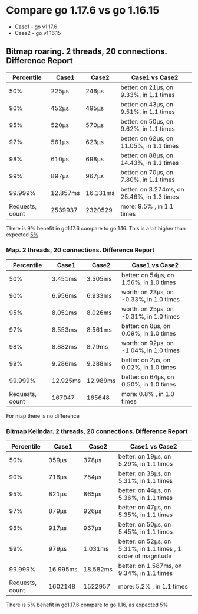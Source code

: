 # Compare go 1.17.6 vs go 1.16.15

* Case1 - go v1.17.6
* Case2 - go v1.16.15

## Bitmap roaring. 2 threads, 20 connections. Difference Report
| Percentile      | Case1    | Case2    | Case1 vs Case2                              |
|-----------------|----------|----------|---------------------------------------------|
| 50%             | 225µs    | 246µs    | better: on 21µs, on 9.33%, in 1.1 times     |
| 90%             | 452µs    | 495µs    | better: on 43µs, on 9.51%, in 1.1 times     |
| 95%             | 520µs    | 570µs    | better: on 50µs, on 9.62%, in 1.1 times     |
| 97%             | 561µs    | 623µs    | better: on 62µs, on 11.05%, in 1.1 times    |
| 98%             | 610µs    | 698µs    | better: on 88µs, on 14.43%, in 1.1 times    |
| 99%             | 897µs    | 967µs    | better: on 70µs, on 7.80%, in 1.1 times     |
| 99.999%         | 12.857ms | 16.131ms | better: on 3.274ms, on 25.46%, in 1.3 times |
| Requests, count | 2539937  | 2320529  | more: 9.5% , in 1.1 times                   |


There is 9% benefit in go1.17.6 compare to go 1.16. This is a bit higher than expected [5%](https://go.dev/blog/go1.17)

### Map. 2 threads, 20 connections. Difference Report
| Percentile      | Case1    | Case2    | Case1 vs Case2                          |
|-----------------|----------|----------|-----------------------------------------|
| 50%             | 3.451ms  | 3.505ms  | better: on 54µs, on 1.56%, in 1.0 times |
| 90%             | 6.956ms  | 6.933ms  | worth: on 23µs, on -0.33%, in 1.0 times |
| 95%             | 8.051ms  | 8.026ms  | worth: on 25µs, on -0.31%, in 1.0 times |
| 97%             | 8.553ms  | 8.561ms  | better: on 8µs, on 0.09%, in 1.0 times  |
| 98%             | 8.882ms  | 8.79ms   | worth: on 92µs, on -1.04%, in 1.0 times |
| 99%             | 9.286ms  | 9.288ms  | better: on 2µs, on 0.02%, in 1.0 times  |
| 99.999%         | 12.925ms | 12.989ms | better: on 64µs, on 0.50%, in 1.0 times |
| Requests, count | 167047   | 165648   | more: 0.8% , in 1.0 times               |

For map there is no difference

### Bitmap Kelindar. 2 threads, 20 connections. Difference Report

|Percentile|Case1|Case2|Case1 vs Case2|
|---|---|---|---|
|50%|359µs|378µs|better: on 19µs, on 5.29%, in 1.1 times |
|90%|716µs|754µs|better: on 38µs, on 5.31%, in 1.1 times |
|95%|821µs|865µs|better: on 44µs, on 5.36%, in 1.1 times |
|97%|879µs|926µs|better: on 47µs, on 5.35%, in 1.1 times |
|98%|917µs|967µs|better: on 50µs, on 5.45%, in 1.1 times |
|99%|979µs|1.031ms|better: on 52µs, on 5.31%, in 1.1 times , 1 order of magnitude|
|99.999%|16.995ms|18.582ms|better: on 1.587ms, on 9.34%, in 1.1 times |
|Requests, count|1602148|1522957|more: 5.2% , in 1.1 times |

There is 5% benefit in go1.17.6 compare to go 1.16, as expected [5%](https://go.dev/blog/go1.17)